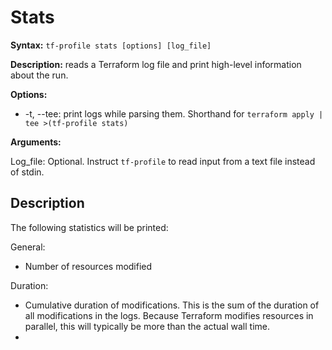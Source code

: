 # Stats

**Syntax:** `tf-profile stats [options] [log_file]`

**Description:** reads a Terraform log file and print high-level information about the run.

**Options:**
- -t, --tee: print logs while parsing them. Shorthand for `terraform apply | tee >(tf-profile stats)`

**Arguments:**

Log_file: Optional. Instruct `tf-profile` to read input from a text file instead of stdin. 

## Description

The following statistics will be printed:

General:
- Number of resources modified

Duration:
- Cumulative duration of modifications. This is the sum of the duration of all modifications in the logs. Because Terraform modifies resources in parallel, this will typically be more than the actual wall time.
- 

